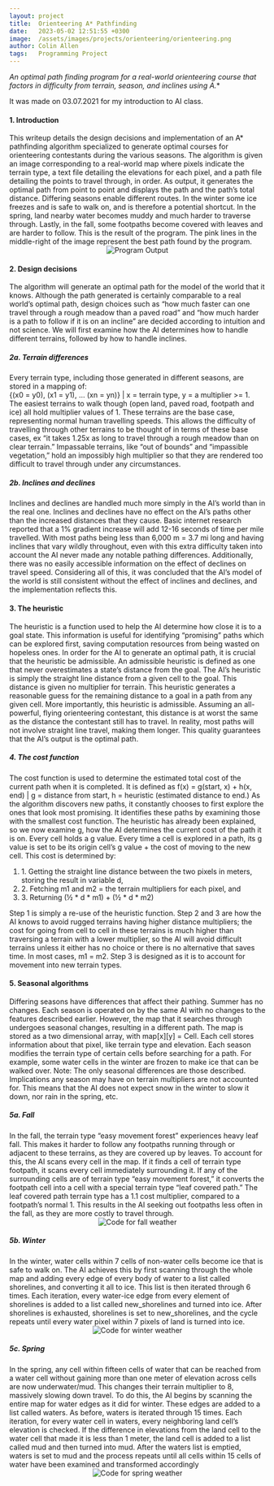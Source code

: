 ```yaml
---
layout: project
title:  Orienteering A* Pathfinding
date:   2023-05-02 12:51:55 +0300
image:  /assets/images/projects/orienteering/orienteering.png
author: Colin Allen
tags:   Programming Project
---
```


**An optimal path finding program for a real-world orienteering course that factors in difficulty from terrain, season, and inclines using A*.**

It was made on 03.07.2021 for my introduction to AI class.

<h4>1. Introduction</h4>
This writeup details the design decisions and implementation of an A*
pathfinding algorithm specialized to generate optimal courses for
orienteering contestants during the various seasons. The algorithm is
given an image corresponding to a real-world map where pixels indicate
the terrain type, a text file detailing the elevations for each pixel, and a
path file detailing the points to travel through, in order. As output, it
generates the optimal path from point to point and displays the path and
the path’s total distance. Differing seasons enable different routes. In the
winter some ice freezes and is safe to walk on, and is therefore a potential
shortcut. In the spring, land nearby water becomes muddy and much
harder to traverse through. Lastly, in the fall, some footpaths become
covered with leaves and are harder to follow.  This is the result of the program.  The pink lines in the middle-right of the image represent the best path found by the program.
<div style="text-align: center;">
  <img src="/assets/images/projects/orienteering/orienteering-cover.png" alt="Program Output">
</div>
<h4>2. Design decisions</h4>
The algorithm will generate an optimal path for the model of the world
that it knows. Although the path generated is certainly comparable to a
real world’s optimal path, design choices such as “how much faster can one
travel through a rough meadow than a paved road” and “how much harder
is a path to follow if it is on an incline” are decided according to intuition
and not science. We will first examine how the AI determines how to
handle different terrains, followed by how to handle inclines.
<h5>2a. Terrain differences</h5>
Every terrain type, including those generated in different seasons, are
stored in a mapping of:
<div class="text-center">
{(x0 = y0), (x1 = y1), … (xn = yn)} | x = terrain type, y = a multiplier >= 1.
</div>
The easiest terrains to walk though (open land, paved road, footpath and
ice) all hold multiplier values of 1. These terrains are the base case,
representing normal human travelling speeds. This allows the difficulty of
travelling through other terrains to be thought of in terms of these base
cases, ex “it takes 1.25x as long to travel through a rough meadow than on
clear terrain.” Impassable terrains, like “out of bounds” and “impassible
vegetation,” hold an impossibly high multiplier so that they are rendered
too difficult to travel through under any circumstances.

<h5>2b. Inclines and declines</h5>
Inclines and declines are handled much more simply in the AI’s world than
in the real one. Inclines and declines have no effect on the AI’s paths other
than the increased distances that they cause. Basic internet research
reported that a 1% gradient increase will add 12-16 seconds of time per
mile travelled. With most paths being less than 6,000 m = 3.7 mi long and
having inclines that vary wildly throughout, even with this extra difficulty
taken into account the AI never made any notable pathing differences.
Additionally, there was no easily accessible information on the effect of
declines on travel speed. Considering all of this, it was concluded that the
AI’s model of the world is still consistent without the effect of inclines and
declines, and the implementation reflects this.

<h4>3. The heuristic</h4>
The heuristic is a function used to help the AI determine how close it is to a
goal state. This information is useful for identifying “promising” paths
which can be explored first, saving computation resources from being
wasted on hopeless ones. In order for the AI to generate an optimal path, it
is crucial that the heuristic be admissible. An admissible heuristic is
defined as one that never overestimates a state’s distance from the goal.
The AI’s heuristic is simply the straight line distance from a given cell to the
goal. This distance is given no multiplier for terrain.
This heuristic generates a reasonable guess for the remaining distance to a
goal in a path from any given cell. More importantly, this heuristic is
admissible. Assuming an all-powerful, flying orienteering contestant, this
distance is at worst the same as the distance the contestant still has to
travel. In reality, most paths will not involve straight line travel, making
them longer. This quality guarantees that the AI’s output is the optimal
path.

<h5>4. The cost function</h5>
The cost function is used to determine the estimated total cost of the
current path when it is completed. It is defined as
f(x) = g(start, x) + h(x, end) | g = distance from start, h = heuristic (estimated
distance to end.)
As the algorithm discovers new paths, it constantly chooses to first explore
the ones that look most promising. It identifies these paths by examining
those with the smallest cost function. The heuristic has already been
explained, so we now examine g, how the AI determines the current cost of
the path it is on.
Every cell holds a g value. Every time a cell is explored in a path, its g
value is set to be its origin cell’s g value + the cost of moving to the new cell.
This cost is determined by:
<ol>
<li>1. Getting the straight line distance between the two pixels in meters,
storing the result in variable d,</li>
<li>2. Fetching m1 and m2 = the terrain multipliers for each pixel, and</li>
<li>3. Returning (½ * d * m1) + (½ * d * m2)</li>
</ol>
Step 1 is simply a re-use of the heuristic function. Step 2 and 3 are how the
AI knows to avoid rugged terrains having higher distance multipliers; the
cost for going from cell to cell in these terrains is much higher than
traversing a terrain with a lower multiplier, so the AI will avoid difficult
terrains unless it either has no choice or there is no alternative that saves
time. In most cases, m1 = m2. Step 3 is designed as it is to account for
movement into new terrain types.

<h4>5. Seasonal algorithms</h4>
Differing seasons have differences that affect their pathing. Summer has
no changes. Each season is operated on by the same AI with no changes to
the features described earlier. However, the map that it searches through
undergoes seasonal changes, resulting in a different path. The map is
stored as a two dimensional array, with map[x][y] = Cell. Each cell stores
information about that pixel, like terrain type and elevation. Each season
modifies the terrain type of certain cells before searching for a path. For
example, some water cells in the winter are frozen to make ice that can be
walked over.
Note: The only seasonal differences are those described. Implications any
season may have on terrain multipliers are not accounted for. This means
that the AI does not expect snow in the winter to slow it down, nor rain in
the spring, etc.

<h5>5a. Fall</h5>
In the fall, the terrain type “easy movement forest” experiences heavy leaf
fall. This makes it harder to follow any footpaths running through or
adjacent to these terrains, as they are covered up by leaves. To account for
this, the AI scans every cell in the map. If it finds a cell of terrain type
footpath, it scans every cell immediately surrounding it. If any of the
surrounding cells are of terrain type “easy movement forest,” it converts
the footpath cell into a cell with a special terrain type “leaf covered path.”
The leaf covered path terrain type has a 1.1 cost multiplier, compared to a
footpath’s normal 1. This results in the AI seeking out footpaths less often
in the fall, as they are more costly to travel through.
<div style="text-align: center;">
  <img src="/assets/images/projects/orienteering/fall-code.png" alt="Code for fall weather">
</div>

<h5>5b. Winter</h5>
In the winter, water cells within 7 cells of non-water cells become ice that
is safe to walk on. The AI achieves this by first scanning through the whole
map and adding every edge of every body of water to a list called
shorelines, and converting it all to ice. This list is then iterated through 6
times. Each iteration, every water-ice edge from every element of
shorelines is added to a list called new_shorelines and turned into ice. After
shorelines is exhausted, shorelines is set to new_shorelines, and the cycle
repeats until every water pixel within 7 pixels of land is turned into ice.
<div style="text-align: center;">
  <img src="/assets/images/projects/orienteering/winter-code.png" alt="Code for winter weather">
</div>
    
<h5>5c. Spring</h5>
In the spring, any cell within fifteen cells of water that can be reached from
a water cell without gaining more than one meter of elevation across cells
are now underwater/mud. This changes their terrain multiplier to 8,
massively slowing down travel.
To do this, the AI begins by scanning the entire map for water edges as it
did for winter. These edges are added to a list called waters. As before,
waters is iterated through 15 times. Each iteration, for every water cell in
waters, every neighboring land cell’s elevation is checked. If the difference
in elevations from the land cell to the water cell that made it is less than 1
meter, the land cell is added to a list called mud and then turned into mud.
After the waters list is emptied, waters is set to mud and the process repeats
until all cells within 15 cells of water have been examined and transformed
accordingly
<div style="text-align: center;">
  <img src="/assets/images/projects/orienteering/spring-code.png" alt="Code for spring weather">
</div>